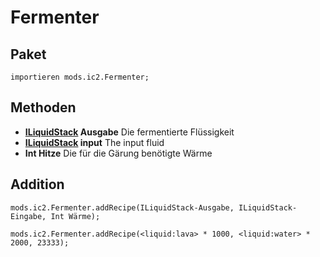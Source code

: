 # Fermenter

## Paket

`importieren mods.ic2.Fermenter;`

## Methoden

- **[ILiquidStack](/Vanilla/Liquids/ILiquidStack/) Ausgabe** Die fermentierte Flüssigkeit
- **[ILiquidStack](/Vanilla/Liquids/ILiquidStack/) input** The input fluid
- **Int Hitze** Die für die Gärung benötigte Wärme

## Addition

```zenscript
mods.ic2.Fermenter.addRecipe(ILiquidStack-Ausgabe, ILiquidStack-Eingabe, Int Wärme);

mods.ic2.Fermenter.addRecipe(<liquid:lava> * 1000, <liquid:water> * 2000, 23333);
```
